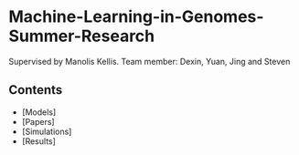 # Machine-Learning-in-Genomes-Summer-Research
Supervised by Manolis Kellis. Team member: Dexin, Yuan, Jing and Steven
## Contents
* [Models]
* [Papers]
* [Simulations]
* [Results]
